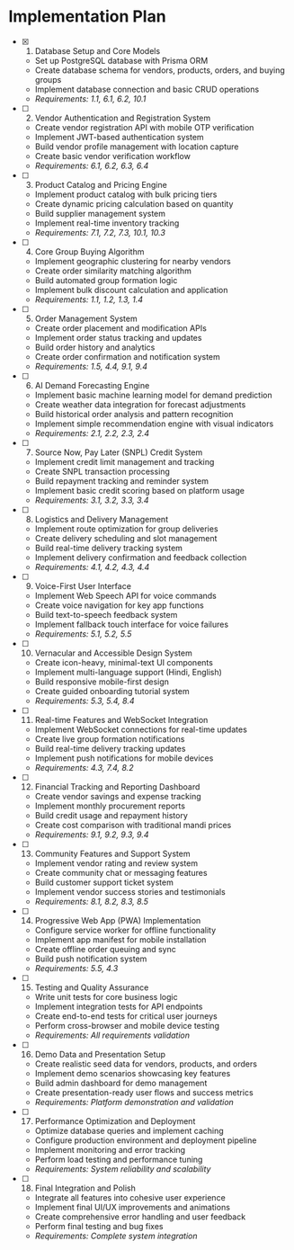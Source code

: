 # Implementation Plan

- [x] 1. Database Setup and Core Models

  - Set up PostgreSQL database with Prisma ORM
  - Create database schema for vendors, products, orders, and buying groups
  - Implement database connection and basic CRUD operations
  - _Requirements: 1.1, 6.1, 6.2, 10.1_

- [ ] 2. Vendor Authentication and Registration System

  - Create vendor registration API with mobile OTP verification
  - Implement JWT-based authentication system
  - Build vendor profile management with location capture
  - Create basic vendor verification workflow
  - _Requirements: 6.1, 6.2, 6.3, 6.4_

- [ ] 3. Product Catalog and Pricing Engine

  - Implement product catalog with bulk pricing tiers
  - Create dynamic pricing calculation based on quantity
  - Build supplier management system
  - Implement real-time inventory tracking
  - _Requirements: 7.1, 7.2, 7.3, 10.1, 10.3_

- [ ] 4. Core Group Buying Algorithm



  - Implement geographic clustering for nearby vendors
  - Create order similarity matching algorithm
  - Build automated group formation logic
  - Implement bulk discount calculation and application
  - _Requirements: 1.1, 1.2, 1.3, 1.4_

- [ ] 5. Order Management System

  - Create order placement and modification APIs
  - Implement order status tracking and updates
  - Build order history and analytics
  - Create order confirmation and notification system
  - _Requirements: 1.5, 4.4, 9.1, 9.4_

- [ ] 6. AI Demand Forecasting Engine

  - Implement basic machine learning model for demand prediction
  - Create weather data integration for forecast adjustments
  - Build historical order analysis and pattern recognition
  - Implement simple recommendation engine with visual indicators
  - _Requirements: 2.1, 2.2, 2.3, 2.4_

- [ ] 7. Source Now, Pay Later (SNPL) Credit System

  - Implement credit limit management and tracking
  - Create SNPL transaction processing
  - Build repayment tracking and reminder system
  - Implement basic credit scoring based on platform usage
  - _Requirements: 3.1, 3.2, 3.3, 3.4_

- [ ] 8. Logistics and Delivery Management

  - Implement route optimization for group deliveries
  - Create delivery scheduling and slot management
  - Build real-time delivery tracking system
  - Implement delivery confirmation and feedback collection
  - _Requirements: 4.1, 4.2, 4.3, 4.4_

- [ ] 9. Voice-First User Interface

  - Implement Web Speech API for voice commands
  - Create voice navigation for key app functions
  - Build text-to-speech feedback system
  - Implement fallback touch interface for voice failures
  - _Requirements: 5.1, 5.2, 5.5_

- [ ] 10. Vernacular and Accessible Design System

  - Create icon-heavy, minimal-text UI components
  - Implement multi-language support (Hindi, English)
  - Build responsive mobile-first design
  - Create guided onboarding tutorial system
  - _Requirements: 5.3, 5.4, 8.4_

- [ ] 11. Real-time Features and WebSocket Integration

  - Implement WebSocket connections for real-time updates
  - Create live group formation notifications
  - Build real-time delivery tracking updates
  - Implement push notifications for mobile devices
  - _Requirements: 4.3, 7.4, 8.2_

- [ ] 12. Financial Tracking and Reporting Dashboard

  - Create vendor savings and expense tracking
  - Implement monthly procurement reports
  - Build credit usage and repayment history
  - Create cost comparison with traditional mandi prices
  - _Requirements: 9.1, 9.2, 9.3, 9.4_

- [ ] 13. Community Features and Support System

  - Implement vendor rating and review system
  - Create community chat or messaging features
  - Build customer support ticket system
  - Implement vendor success stories and testimonials
  - _Requirements: 8.1, 8.2, 8.3, 8.5_

- [ ] 14. Progressive Web App (PWA) Implementation

  - Configure service worker for offline functionality
  - Implement app manifest for mobile installation
  - Create offline order queuing and sync
  - Build push notification system
  - _Requirements: 5.5, 4.3_

- [ ] 15. Testing and Quality Assurance

  - Write unit tests for core business logic
  - Implement integration tests for API endpoints
  - Create end-to-end tests for critical user journeys
  - Perform cross-browser and mobile device testing
  - _Requirements: All requirements validation_

- [ ] 16. Demo Data and Presentation Setup

  - Create realistic seed data for vendors, products, and orders
  - Implement demo scenarios showcasing key features
  - Build admin dashboard for demo management
  - Create presentation-ready user flows and success metrics
  - _Requirements: Platform demonstration and validation_

- [ ] 17. Performance Optimization and Deployment

  - Optimize database queries and implement caching
  - Configure production environment and deployment pipeline
  - Implement monitoring and error tracking
  - Perform load testing and performance tuning
  - _Requirements: System reliability and scalability_

- [ ] 18. Final Integration and Polish
  - Integrate all features into cohesive user experience
  - Implement final UI/UX improvements and animations
  - Create comprehensive error handling and user feedback
  - Perform final testing and bug fixes
  - _Requirements: Complete system integration_
